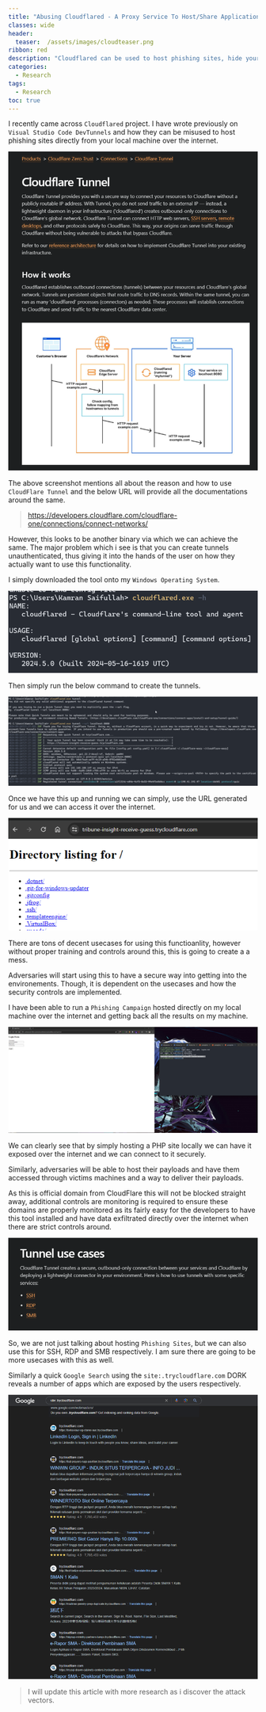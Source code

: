 ```yaml
---
title: "Abusing Cloudflared - A Proxy Service To Host/Share Applications"
classes: wide
header:
  teaser:  /assets/images/cloudteaser.png
ribbon: red
description: "Cloudflared can be used to host phishing sites, hide your maliciouness behind cloudflare owned subdomain and bypass security controls. "
categories:
  - Research
tags:
  - Research
toc: true
---
```


I recently came across `Cloudflared` project. I have wrote previously on `Visual Studio Code DevTunnels` and how they can be misused to host phishing sites directly from your local machine over the internet. 

![](/assets/CloudFlare/6.png)

The above screenshot mentions all about the reason and how to use `CloudFlare Tunnel` and the below URL will provide all the documentations around the same. 

> https://developers.cloudflare.com/cloudflare-one/connections/connect-networks/

However, this looks to be another binary via which we can achieve the same. The major problem which i see is that you can create tunnels unauthenticated, thus giving it into the hands of the user on how they actually want to use this functionality. 

I simply downloaded the tool onto my `Windows Operating System`. 

![](/assets/CloudFlare/1.png)

Then simply run the below command to create the tunnels. 

![](/assets/CloudFlare/2.png)

Once we have this up and running we can simply, use the URL generated for us and we can access it over the internet. 

![](/assets/CloudFlare/3.png)

There are tons of decent usecases for using this functioanlity, however without proper training and controls around this, this is going to create a a mess. 

Adversaries will start using this to have a secure way into getting into the environements. Though, it is dependent on the usecases and how the security controls are implemented. 

I have been able to run a `Phishing Campaign` hosted directly on my local machine over the internet and getting back all the results on my machine. 

![](/assets/CloudFlare/4.png)

We can clearly see that by simply hosting a PHP site locally we can have it exposed over the internet and we can connect to it securely. 

Similarly, adversaries will be able to host their payloads and have them accessed through victims machines and a way to deliver their payloads. 

As this is official domain from CloudFlare this will not be blocked straight away, additional controls are monitoring is required to ensure these domains are properly monitored as its fairly easy for the developers to have this tool installed and have data exfiltrated directly over the internet when there are strict controls around. 

![](/assets/CloudFlare/7.png)

So, we are not just talking about hosting `Phishing Sites`, but we can also use this for SSH, RDP and SMB respectively. I am sure there are going to be more usecases with this as well. 

Similarly a quick `Google Search` using the `site:.trycloudflare.com` DORK reveals a number of apps which are exposed by the users respectively. 

![](/assets/CloudFlare/8.png)

> I will update this article with more research as i discover the attack vectors. 
